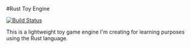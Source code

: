 #Rust Toy Engine

[![Build Status](https://travis-ci.org/rphmeier/rust_toy_engine.png)](https://travis-ci.org/rphmeier/rust_toy_engine)

This is a lightweight toy game engine I'm creating for learning purposes using the Rust language.
